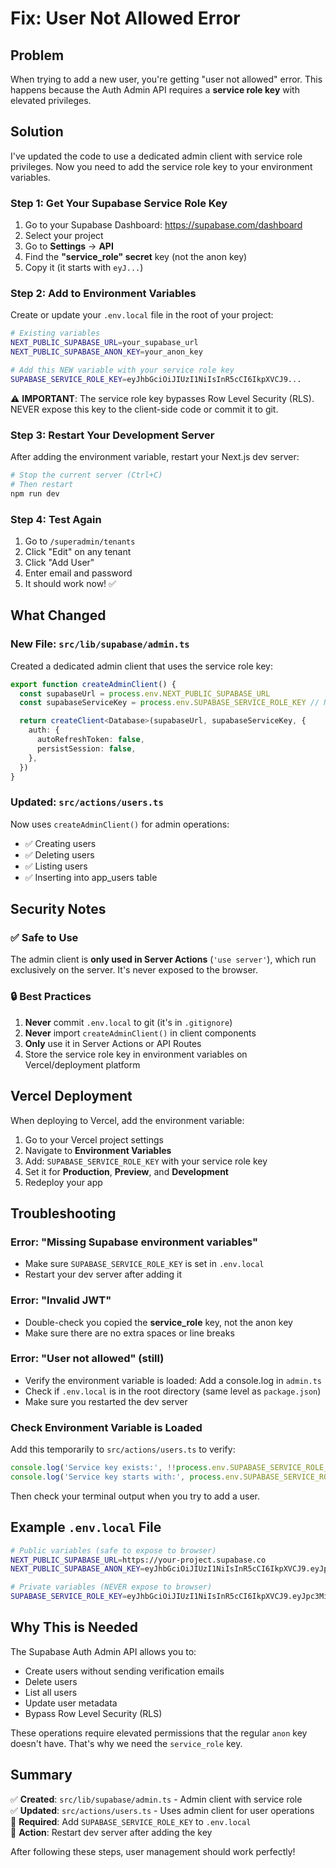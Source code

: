 # Fix: User Not Allowed Error

## Problem
When trying to add a new user, you're getting "user not allowed" error. This happens because the Auth Admin API requires a **service role key** with elevated privileges.

## Solution

I've updated the code to use a dedicated admin client with service role privileges. Now you need to add the service role key to your environment variables.

### Step 1: Get Your Supabase Service Role Key

1. Go to your Supabase Dashboard: https://supabase.com/dashboard
2. Select your project
3. Go to **Settings** → **API**
4. Find the **"service_role" secret** key (not the anon key)
5. Copy it (it starts with `eyJ...`)

### Step 2: Add to Environment Variables

Create or update your `.env.local` file in the root of your project:

```bash
# Existing variables
NEXT_PUBLIC_SUPABASE_URL=your_supabase_url
NEXT_PUBLIC_SUPABASE_ANON_KEY=your_anon_key

# Add this NEW variable with your service role key
SUPABASE_SERVICE_ROLE_KEY=eyJhbGciOiJIUzI1NiIsInR5cCI6IkpXVCJ9...
```

⚠️ **IMPORTANT**: The service role key bypasses Row Level Security (RLS). NEVER expose this key to the client-side code or commit it to git.

### Step 3: Restart Your Development Server

After adding the environment variable, restart your Next.js dev server:

```bash
# Stop the current server (Ctrl+C)
# Then restart
npm run dev
```

### Step 4: Test Again

1. Go to `/superadmin/tenants`
2. Click "Edit" on any tenant
3. Click "Add User"
4. Enter email and password
5. It should work now! ✅

## What Changed

### New File: `src/lib/supabase/admin.ts`
Created a dedicated admin client that uses the service role key:

```typescript
export function createAdminClient() {
  const supabaseUrl = process.env.NEXT_PUBLIC_SUPABASE_URL
  const supabaseServiceKey = process.env.SUPABASE_SERVICE_ROLE_KEY // NEW!

  return createClient<Database>(supabaseUrl, supabaseServiceKey, {
    auth: {
      autoRefreshToken: false,
      persistSession: false,
    },
  })
}
```

### Updated: `src/actions/users.ts`
Now uses `createAdminClient()` for admin operations:

- ✅ Creating users
- ✅ Deleting users
- ✅ Listing users
- ✅ Inserting into app_users table

## Security Notes

### ✅ Safe to Use
The admin client is **only used in Server Actions** (`'use server'`), which run exclusively on the server. It's never exposed to the browser.

### 🔒 Best Practices
1. **Never** commit `.env.local` to git (it's in `.gitignore`)
2. **Never** import `createAdminClient()` in client components
3. **Only** use it in Server Actions or API Routes
4. Store the service role key in environment variables on Vercel/deployment platform

## Vercel Deployment

When deploying to Vercel, add the environment variable:

1. Go to your Vercel project settings
2. Navigate to **Environment Variables**
3. Add: `SUPABASE_SERVICE_ROLE_KEY` with your service role key
4. Set it for **Production**, **Preview**, and **Development**
5. Redeploy your app

## Troubleshooting

### Error: "Missing Supabase environment variables"
- Make sure `SUPABASE_SERVICE_ROLE_KEY` is set in `.env.local`
- Restart your dev server after adding it

### Error: "Invalid JWT"
- Double-check you copied the **service_role** key, not the anon key
- Make sure there are no extra spaces or line breaks

### Error: "User not allowed" (still)
- Verify the environment variable is loaded: Add a console.log in `admin.ts`
- Check if `.env.local` is in the root directory (same level as `package.json`)
- Make sure you restarted the dev server

### Check Environment Variable is Loaded
Add this temporarily to `src/actions/users.ts` to verify:

```typescript
console.log('Service key exists:', !!process.env.SUPABASE_SERVICE_ROLE_KEY)
console.log('Service key starts with:', process.env.SUPABASE_SERVICE_ROLE_KEY?.substring(0, 20))
```

Then check your terminal output when you try to add a user.

## Example `.env.local` File

```bash
# Public variables (safe to expose to browser)
NEXT_PUBLIC_SUPABASE_URL=https://your-project.supabase.co
NEXT_PUBLIC_SUPABASE_ANON_KEY=eyJhbGciOiJIUzI1NiIsInR5cCI6IkpXVCJ9.eyJpc3MiOiJzdXBhYmFzZSIsInJlZiI6InlvdXItcHJvamVjdCIsInJvbGUiOiJhbm9uIiwiaWF0IjoxNjc4ODg4ODg4LCJleHAiOjE5OTQ0NjQ4ODh9...

# Private variables (NEVER expose to browser)
SUPABASE_SERVICE_ROLE_KEY=eyJhbGciOiJIUzI1NiIsInR5cCI6IkpXVCJ9.eyJpc3MiOiJzdXBhYmFzZSIsInJlZiI6InlvdXItcHJvamVjdCIsInJvbGUiOiJzZXJ2aWNlX3JvbGUiLCJpYXQiOjE2Nzg4ODg4ODgsImV4cCI6MTk5NDQ2NDg4OH0...
```

## Why This is Needed

The Supabase Auth Admin API allows you to:
- Create users without sending verification emails
- Delete users
- List all users
- Update user metadata
- Bypass Row Level Security (RLS)

These operations require elevated permissions that the regular `anon` key doesn't have. That's why we need the `service_role` key.

## Summary

✅ **Created**: `src/lib/supabase/admin.ts` - Admin client with service role  
✅ **Updated**: `src/actions/users.ts` - Uses admin client for user operations  
📝 **Required**: Add `SUPABASE_SERVICE_ROLE_KEY` to `.env.local`  
🔄 **Action**: Restart dev server after adding the key  

After following these steps, user management should work perfectly!

